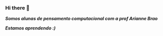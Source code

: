 ### Hi there 👋

<b><i>Somos alunas de pensamento computacional com a prof Arianne Brao

Estamos aprendendo :)<b><i>


